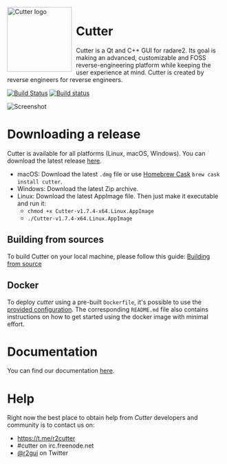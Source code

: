 <img width="150" height="150" align="left" style="float: left; margin: 0 10px 0 0;" alt="Cutter logo" src="https://raw.githubusercontent.com/radareorg/cutter/master/src/img/cutter.svg?sanitize=true">

# Cutter

Cutter is a Qt and C++ GUI for radare2. Its goal is making an advanced, customizable and FOSS reverse-engineering platform while keeping the user experience at mind. Cutter is created by reverse engineers for reverse engineers.  

[![Build Status](https://travis-ci.org/radareorg/cutter.svg?branch=master)](https://travis-ci.org/radareorg/cutter)
[![Build status](https://ci.appveyor.com/api/projects/status/s9rkx1dn3uy4bfdx/branch/master?svg=true)](https://ci.appveyor.com/project/radare/cutter/branch/master)


![Screenshot](https://raw.githubusercontent.com/radareorg/cutter/master/docs/images/screenshot.png)


# Downloading a release

Cutter is available for all platforms (Linux, macOS, Windows).
You can download the latest release [here](https://github.com/radareorg/cutter/releases).
 * macOS: Download the latest `.dmg` file or use [Homebrew Cask](https://github.com/Homebrew/homebrew-cask) `brew cask install cutter`.
 * Windows: Download the latest Zip archive.
 * Linux: Download the latest AppImage file. Then just make it executable and run it:
   * `chmod +x Cutter-v1.7.4-x64.Linux.AppImage`
   * `./Cutter-v1.7.4-x64.Linux.AppImage`

## Building from sources

To build Cutter on your local machine, please follow this guide: [Building from source](https://radareorg.github.io/cutter/building.html)

## Docker

To deploy *cutter* using a pre-built `Dockerfile`, it's possible to use the [provided configuration](docker). The corresponding `README.md` file also contains instructions on how to get started using the docker image with minimal effort.

# Documentation

You can find our documentation [here](https://radareorg.github.io/cutter/).

# Help

Right now the best place to obtain help from *Cutter* developers and community is to contact us on:

- https://t.me/r2cutter
- #cutter on irc.freenode.net
- [@r2gui](https://twitter.com/r2gui) on Twitter
